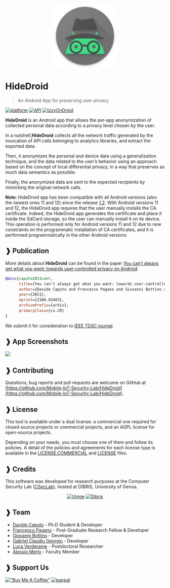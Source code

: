 <p align="center">
<img width="200" height="200"  src="app/src/main/res/mipmap-xxxhdpi/ic_incognito_android_hat_circle.png">
</p>

# HideDroid 
> An Android App for preserving user privacy 

[![platform](https://img.shields.io/badge/platform-Android-yellow.svg)](https://www.android.com)
[![API](https://img.shields.io/badge/API-23%2B-brightgreen.svg?style=plastic)](https://android-arsenal.com/api?level=23)
[![IzzyOnDroid](https://img.shields.io/endpoint?url=https://apt.izzysoft.de/fdroid/api/v1/shield/it.unige.hidedroid&label=IzzyOnDroid&cacheSeconds=86400)](https://img.shields.io/endpoint?url=https://apt.izzysoft.de/fdroid/api/v1/shield/it.unige.hidedroid&label=IzzyOnDroid&cacheSeconds=86400)


**HideDroid** is an Android app that allows the per-app anonymization of collected personal data according to a privacy level chosen by the user.

In a nutshell,**HideDroid** collects all the network traffic generated by the invocation of API calls belonging to analytics libraries, and extract the exported data.

Then, it anonymizes the personal and device data using a generalization technique, and the data related to the user’s behavior using an approach based on the concept of local differential privacy, in a way that preserves as much data semantics as possible.

Finally, the anonymized data are sent to the expected recipients by mimicking the original network calls.

**Note**: HideDroid app has been compatible with all Android versions (also the newest ones 11 and 12) since the release [1.2](https://github.com/Mobile-IoT-Security-Lab/HideDroid/releases/tag/1.2). With Android versions 11 and 12, the HideDroid app requires that the user manually installs the CA certificate. Indeed, the HideDroid app generates the certificate and place it inside the SdCard storage, so the user can manually install it on its device. This operation is performed only for Android versions 11 and 12 due to new constraints on the programmatic installation of CA certificates, and it is performed programmatically in the other Android versions

## ❱ Publication

More details about **HideDroid** can be found in the paper [You can’t always get what you want: towards user-controlled privacy on Android](https://arxiv.org/abs/2106.02483):
```BibTex
@misc{caputo2021cant,
      title={You can't always get what you want: towards user-controlled privacy on Android}, 
      author={Davide Caputo and Francesco Pagano and Giovanni Bottino and Luca Verderame and Alessio Merlo},
      year={2021},
      eprint={2106.02483},
      archivePrefix={arXiv},
      primaryClass={cs.CR}
}
```

We submit it for consideration to [IEEE TDSC journal](https://ieeexplore.ieee.org/xpl/RecentIssue.jsp?punumber=8858).

## ❱ App Screenshots 

![](img/app_screenshot.png)

## ❱ Contributing

Questions, bug reports and pull requests are welcome on GitHub at [https://github.com/Mobile-IoT-Security-Lab/HideDroid](https://github.com/Mobile-IoT-Security-Lab/HideDroid).


## ❱ License

This tool is available under a dual license: a commercial one required for closed source projects or commercial projects, and an AGPL license for open-source projects.

Depending on your needs, you must choose one of them and follow its policies. A detail of the policies and agreements for each license type is available in the [LICENSE.COMMERCIAL](LICENSE.COMMERCIAL) and [LICENSE](LICENSE) files.

## ❱ Credits

This software was developed for research purposes at the Computer Security Lab ([CSecLab](https://csec.it/)), hosted at DIBRIS, University of Genoa.


<div align="center"

[![Unige](https://intranet.dibris.unige.it/img/logo_unige.gif)](https://unige.it/en/)
[![Dibris](https://intranet.dibris.unige.it/img/logo_dibris.gif)](https://www.dibris.unige.it/en/)

</div>

## ❱ Team

* [Davide Caputo](https://csec.it/people/davide_caputo/) - Ph.D Student & Developer
* [Francesco Pagano](https://github.com/X3no21) - Post-Graduate Research Fellow & Developer
* [Giovanni Bottino](https://github.com/GiovanniBottino) - Developer
* [Gabriel Claudiu Georgiu](https://github.com/ClaudiuGeorgiu) - Developer
* [Luca Verderame](https://csec.it/people/luca_verderame/) - Postdoctoral Researcher
* [Alessio Merlo](https://csec.it/people/alessio_merlo/) - Faculty Member

## ❱ Support Us

[!["Buy Me A Coffee"](https://www.buymeacoffee.com/assets/img/custom_images/orange_img.png)](https://www.buymeacoffee.com/dado1513)
[![paypal](https://www.paypalobjects.com/en_US/i/btn/btn_donateCC_LG.gif)](https://www.paypal.com/donate?hosted_button_id=EQHVHAG9SS8DW)
